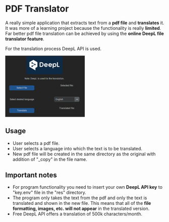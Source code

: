 # PDF Translator
A really simple application that extracts text from a **pdf file** and **translates** it. It was more of a learning project because the functionality is really **limited**. Far better pdf file translation can be achieved by using the **online DeepL file translator feature**.

For the translation process DeepL API is used.

<img src="README_img/app.png" title="Application showcase" alt="Application showcase" width="50%">

## Usage
- User selects a pdf file.
- User selects a language into which the text is to be translated.
- New pdf file will be created in the same directory as the original with addition of "_copy" in the file name.


## Important notes
- For program functionality you need to insert your own **DeepL API key** to "key.env" file in the "res" directory.
- The program only takes the text from the pdf and only the text is translated and shown in the new file. This  means that all of the **file formatting, images, etc. will not appear** in the translated version.
- Free DeepL API offers a translation of 500k characters/month.
